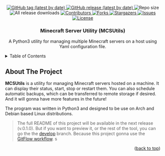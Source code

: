 <a name="readme-top"></a>

<p align="center">
    <a href="https://github.com/dedroot/mcsutils/tags">
        <img src="https://img.shields.io/github/v/tag/dedroot/mcsutils?label=Latest%20tag&style=for-the-badge" alt="GitHub tag (latest by date)">
    <a href="https://github.com/dedroot/mcsutils/releases">
        <img src="https://img.shields.io/github/v/release/dedroot/mcsutils?label=latest%20release&style=for-the-badge" alt="GitHub release (latest by date)">
    </a>
    <img src="https://img.shields.io/github/repo-size/dedroot/mcsutils?color=informational&style=for-the-badge" alt="Repo size">
    <img src="https://img.shields.io/github/downloads/dedroot/mcsutils/total?style=for-the-badge" alt="All release downloads">
    <a href="https://github.com/dedroot/mcsutils/graphs/contributors">
        <img src="https://img.shields.io/github/contributors/dedroot/mcsutils.svg?style=for-the-badge" alt="Contributors">
    </a>
    <a href="https://github.com/dedroot/mcsutils/forks">
        <img src="https://img.shields.io/github/forks/dedroot/mcsutils.svg?style=for-the-badge" alt="Forks">
    </a>
    <a href="https://github.com/dedroot/mcsutils/stargazers">
        <img src="https://img.shields.io/github/stars/dedroot/mcsutils.svg?style=for-the-badge" alt="Stargazers">
    </a>
    <a href="https://github.com/dedroot/mcsutils/issues">
        <img src="https://img.shields.io/github/issues/dedroot/mcsutils.svg?style=for-the-badge" alt="Issues">
    </a>
    <a href="LICENSE">
        <img src="https://img.shields.io/github/license/dedroot/mcsutils.svg?style=for-the-badge" alt="License">
    </a>
</p>

<!-- <br /> -->
<!-- <div align="center">
  <a href="https://github.com/dedroot/mcsutils">
    <img src="mcsutils/src/assets/images/mcsutils_logo.png" alt="Logo" width="300" height="330">
  </a> -->

<h3 align="center">Minecraft Server Utility (MCSUtils)</h3>
  <p align="center">
    A Python3 utility for managing multiple Minecraft servers on a host using Yaml configuration file.
    <br />
  </p>
</div>

<details>
  <summary>Table of Contents</summary>
  <ol>
    <li>
      <a href="#about-the-project">About The Project</a>
    </li>
  </ol>
</details>

## About The Project

**MCSUtils** is a utility for managing Minecraft servers hosted on a machine. It can display their status, start, stop or restart them. You can also schedule automatic backups, which can be transferred to remote storage if desired. And it will gonna have more features in the future!

The program was written in Python3 and designed to be use on Arch and Debian based Linux distributions.

> The full README of this project will be available in the next release (v.0.1.0). But if you want to preview it, or the rest of the tool, you can go the the [develop][mcsutils_develop_branch] branch. Because this project gonna use the [GitFlow workflow][gitflow_url].
s
<p align="right">(<a href="#readme-top">back to top</a>)</p>

<!-- Variables -->
[gitflow_url]: https://www.atlassian.com/git/tutorials/comparing-workflows/gitflow-workflow
[mcsutils_develop_branch]: https://github.com/dedroot/mcsutils/tree/develop
